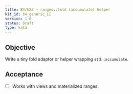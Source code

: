 ```yaml
---
title: B4/k23 — ranges::fold (accumulate) helper
kit_id: b4_generic_II
version: 1.0
status: Draft
type: kata
---
```

## Objective
Write a tiny fold adaptor or helper wrapping `std::accumulate`.
## Acceptance
- [ ] Works with views and materialized ranges.